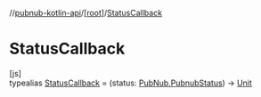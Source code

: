 //[pubnub-kotlin-api](../../../index.md)/[[root]](../index.md)/[StatusCallback](index.md)

# StatusCallback

[js]\
typealias [StatusCallback](index.md) = (status: [PubNub.PubnubStatus](../-pub-nub/-pubnub-status/index.md)) -&gt; [Unit](https://kotlinlang.org/api/latest/jvm/stdlib/kotlin/-unit/index.html)
